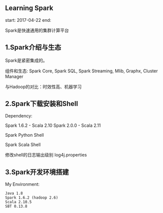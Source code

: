 ## Learning Spark

start: 2017-04-22 end:

Spark是快速通用的集群计算平台

1.Spark介绍与生态
-----------------

Spark是紧密集成的。

组件和生态: Spark Core, Spark SQL, Spark Streaming, Mlib, Graphx, Cluster Manager

与Hadoop的对比：时效性高、机器学习

2.Spark下载安装和Shell
-----------------

Dependency:

Spark 1.6.2 - Scala 2.10
Spark 2.0.0 - Scala 2.11

Spark Python Shell

Spark Scala Shell

修改shell的日志输出级别 log4j.properties

3.Spark开发环境搭建
-----------------

My Environment:

```
Java 1.8
Spark 1.6.2 (hadoop 2.6)
Scala 2.10.5
SBT 0.13.8
```

